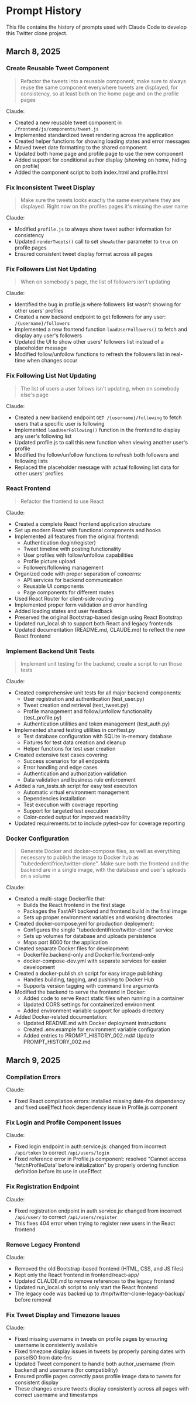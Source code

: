 # Prompt History

This file contains the history of prompts used with Claude Code to develop this Twitter clone project.

## March 8, 2025

### Create Reusable Tweet Component
> Refactor the tweets into a reusable component; make sure to always reuse the same component everywhere tweets are displayed, for consistency, so at least both on the home page and on the profile pages

Claude:
- Created a new reusable tweet component in `/frontend/js/components/tweet.js`
- Implemented standardized tweet rendering across the application
- Created helper functions for showing loading states and error messages
- Moved tweet date formatting to the shared component
- Updated both home page and profile page to use the new component
- Added support for conditional author display (showing on home, hiding on profile)
- Added the component script to both index.html and profile.html

### Fix Inconsistent Tweet Display
> Make sure the tweets looks exactly the same everywhere they are displayed. Right now on the profiles pages it's missing the user name

Claude:
- Modified `profile.js` to always show tweet author information for consistency
- Updated `renderTweets()` call to set `showAuthor` parameter to `true` on profile pages
- Ensured consistent tweet display format across all pages

### Fix Followers List Not Updating
> When on somebody's page, the list of followers isn't updating

Claude:
- Identified the bug in profile.js where followers list wasn't showing for other users' profiles
- Created a new backend endpoint to get followers for any user: `/{username}/followers`
- Implemented a new frontend function `loadUserFollowers()` to fetch and display any user's followers
- Updated the UI to show other users' followers list instead of a placeholder message
- Modified follow/unfollow functions to refresh the followers list in real-time when changes occur

### Fix Following List Not Updating
> The list of users a user follows isn't updating, when on somebody else's page

Claude:
- Created a new backend endpoint `GET /{username}/following` to fetch users that a specific user is following
- Implemented `loadUserFollowing()` function in the frontend to display any user's following list
- Updated profile.js to call this new function when viewing another user's profile
- Modified the follow/unfollow functions to refresh both followers and following lists
- Replaced the placeholder message with actual following list data for other users' profiles

### React Frontend
> Refactor the frontend to use React

Claude:
- Created a complete React frontend application structure
- Set up modern React with functional components and hooks
- Implemented all features from the original frontend:
  - Authentication (login/register)
  - Tweet timeline with posting functionality
  - User profiles with follow/unfollow capabilities
  - Profile picture upload
  - Followers/following management
- Organized code with proper separation of concerns:
  - API services for backend communication
  - Reusable UI components
  - Page components for different routes
- Used React Router for client-side routing
- Implemented proper form validation and error handling
- Added loading states and user feedback
- Preserved the original Bootstrap-based design using React Bootstrap
- Updated run_local.sh to support both React and legacy frontends
- Updated documentation (README.md, CLAUDE.md) to reflect the new React frontend

### Implement Backend Unit Tests
> Implement unit testing for the backend; create a script to run those tests

Claude:
- Created comprehensive unit tests for all major backend components:
  - User registration and authentication (test_user.py)
  - Tweet creation and retrieval (test_tweet.py)
  - Profile management and follow/unfollow functionality (test_profile.py)
  - Authentication utilities and token management (test_auth.py)
- Implemented shared testing utilities in conftest.py
  - Test database configuration with SQLite in-memory database
  - Fixtures for test data creation and cleanup
  - Helper functions for test user creation
- Created extensive test cases covering:
  - Success scenarios for all endpoints
  - Error handling and edge cases
  - Authentication and authorization validation
  - Data validation and business rule enforcement
- Added a run_tests.sh script for easy test execution
  - Automatic virtual environment management
  - Dependencies installation
  - Test execution with coverage reporting
  - Support for targeted test execution
  - Color-coded output for improved readability
- Updated requirements.txt to include pytest-cov for coverage reporting

### Docker Configuration
> Generate Docker and docker-compose files, as well as everything necessary to publish the image to Docker hub as "tubededentifrice/twitter-clone". Make sure both the frontend and the backend are in a single image, with the database and user's uploads on a volume

Claude:
- Created a multi-stage Dockerfile that:
  - Builds the React frontend in the first stage
  - Packages the FastAPI backend and frontend build in the final image
  - Sets up proper environment variables and working directories
- Created docker-compose.yml for production deployment:
  - Configures the single "tubededentifrice/twitter-clone" service
  - Sets up volumes for database and uploads persistence
  - Maps port 8000 for the application
- Created separate Docker files for development:
  - Dockerfile.backend-only and Dockerfile.frontend-only
  - docker-compose-dev.yml with separate services for easier development
- Created a docker-publish.sh script for easy image publishing:
  - Handles building, tagging, and pushing to Docker Hub
  - Supports version tagging with command line arguments
- Modified the backend to serve the frontend in Docker:
  - Added code to serve React static files when running in a container
  - Updated CORS settings for containerized environment
  - Added environment variable support for uploads directory
- Added Docker-related documentation:
  - Updated README.md with Docker deployment instructions
  - Created .env.example for environment variable configuration
  - Added entries to PROMPT_HISTORY_002.md# Update PROMPT_HISTORY_002.md

## March 9, 2025

### Compilation Errors

Claude:
- Fixed React compilation errors: installed missing date-fns dependency and fixed useEffect hook dependency issue in Profile.js component

### Fix Login and Profile Component Issues

Claude:
- Fixed login endpoint in auth.service.js: changed from incorrect `/api/token` to correct `/api/users/login`
- Fixed reference error in Profile.js component: resolved "Cannot access 'fetchProfileData' before initialization" by properly ordering function definition before its use in useEffect

### Fix Registration Endpoint

Claude:
- Fixed registration endpoint in auth.service.js: changed from incorrect `/api/user/` to correct `/api/users/register`
- This fixes 404 error when trying to register new users in the React frontend

### Remove Legacy Frontend

Claude:
- Removed the old Bootstrap-based frontend (HTML, CSS, and JS files)
- Kept only the React frontend in frontend/react-app/
- Updated CLAUDE.md to remove references to the legacy frontend
- Updated run_local.sh script to only start the React frontend
- The legacy code was backed up to /tmp/twitter-clone-legacy-backup/ before removal

### Fix Tweet Display and Timezone Issues

Claude:
- Fixed missing username in tweets on profile pages by ensuring username is consistently available
- Fixed timezone display issues in tweets by properly parsing dates with parseISO from date-fns
- Updated Tweet component to handle both author_username (from backend) and username (for compatibility)
- Ensured profile pages correctly pass profile image data to tweets for consistent display
- These changes ensure tweets display consistently across all pages with correct username and timestamps

